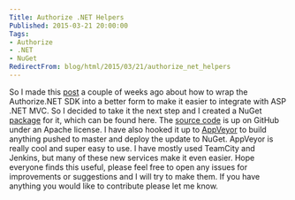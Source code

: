 ```yaml
---
Title: Authorize .NET Helpers
Published: 2015-03-21 20:00:00
Tags:
- Authorize
- .NET
- NuGet
RedirectFrom: blog/html/2015/03/21/authorize_net_helpers
---
```


So I made this [post](http://www.phillipsj.net/blog/html/2015/02/26/authorize_net_dpm_helper.html) a couple of weeks ago about how to wrap the Authorize.NET SDK into a better form to make it easier to integrate with ASP .NET MVC. So I decided to take it the next step and I created a NuGet [package](https://www.nuget.org/packages/AuthorizeNet.Helpers/) for it, which can be found here. The [source code](https://github.com/phillipsj/authorize-net-helpers) is up on GitHub under an Apache license. I have also hooked it up to [AppVeyor](http://www.appveyor.com/) to build anything pushed to master and deploy the update to NuGet. AppVeyor is really cool and super easy to use. I have mostly used TeamCity and Jenkins, but many of these new services make it even easier. Hope everyone finds this useful, please feel free to open any issues for improvements or suggestions and I will try to make them. If you have anything you would like to contribute please let me know.